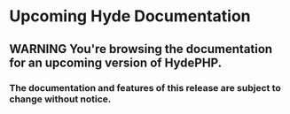 # Upcoming Hyde Documentation

## WARNING You're browsing the documentation for an upcoming version of HydePHP.

### The documentation and features of this release are subject to change without notice.